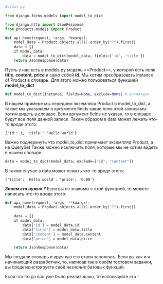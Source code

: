 ```python
#views.py

from django.forms.models import model_to_dict

from django.http import JsonResponse
from products.models import Product

def api_home(request, *args, *kwargs):
	model_data = Product.objects.all().order_by("?").first()
	data = {}
	if model_data:
		data = model_to_dict(model_data, fields=['id', 'title'])
	return JsonResponse(data)

```
Пусть у нас есть в models.py модель ==Product==, у которой есть поля **title**, **content**, **price** и само собой **id**. Мы хотим преобразовать instance of Product в словарь. Для этого можно пользоваться функцией **model_to_dict**

```python
def model_to_dict(instance, fields=None, exclude=None) # сигнатура
```
В нашем примере мы передаем экземпляр Product в model_to_dict, а также мы указываем в аргументе fields какие поля этой записи мы хотим видеть в словаре. Если аргумент fields не указан, то в словаре будут все поля данной записи.
Таким образом в data может лежать что-то вроде этого:
```shell
{'id': 1, 'title': 'Hello world'}
```
Важно подчеркнуть что model_to_dict принимает экземпляр Product, а не QuerySet
Также можно исключить поля, которые мы не хотим видеть в нашем словаре
```python
data = model_to_dict(model_data, exclude=["id", "content"])
```
В таком случае в data может лежать что-то вроде этого:
```shell
{'title': 'Hello world', 'price': '0.00'}
```

**_Зачем это нужно ?_**
Если вы не знакомы с этой функцией, то можете написать что-то вроде этого:

```python
def api_home(request, *args, **kwargs):
    model_data = Product.objects.all().order_by("?").first()
    
    data = {}
    if model_data:
        data['id'] = model_data.id
        data['title'] = model_data.title
        data['content'] = model_data.content
        data['price'] = model_data.price

    return JsonResponse(data)
```
Мы создали словарь и вручную его стали заполнять. Если вы как и я начинающий разработчик, то, написав так в своём тестовом задании, вы продемонстрируете своё _незнание_ базовых функций.

Если что-то до вас уже было реализовано, то используйте это !
